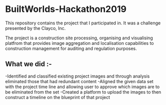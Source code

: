 # BuiltWorlds-Hackathon2019

This repository contains the project that I participated in. It was a challenge presented by the Clayco, Inc. 

The project is a construction site processing, organising and visualising platfrom that provides image aggregation and localisation capabilities to construction management for auditing and regulation purposes. 

## What we did :-
-Identified and classified existing project images and through analysis eliminated those that had redundant content
-Aligned the given data set with the project time line and allowing user to approve which images are to be eliminated from the set
-Created a platform to upload the images to then construct a timeline on the blueprint of that project
